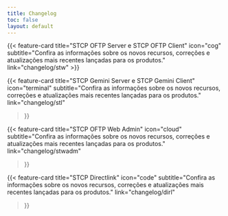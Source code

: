 ```yaml
---
title: Changelog
toc: false
layout: default
---
```


<div class="mt-6"></div>
{{< feature-card
    title="STCP OFTP Server e STCP OFTP Client"
    icon="cog"
    subtitle="Confira as informações sobre os novos recursos, correções e atualizações mais recentes lançadas para os produtos."
    link="changelog/stw"
>}}

<div class="mt-6"></div>

{{< feature-card
    title="STCP Gemini Server e STCP Gemini Client"
    icon="terminal"
    subtitle="Confira as informações sobre os novos recursos, correções e atualizações mais recentes lançadas para os produtos."
    link="changelog/stl"
>}}

<div class="mt-6"></div>

{{< feature-card
    title="STCP OFTP Web Admin"
    icon="cloud"
    subtitle="Confira as informações sobre os novos recursos, correções e atualizações mais recentes lançadas para os produtos."
    link="changelog/stwadm"
>}}

<div class="mt-6"></div>

{{< feature-card
    title="STCP Directlink"
    icon="code"
    subtitle="Confira as informações sobre os novos recursos, correções e atualizações mais recentes lançadas para os produtos."
    link="changelog/dirl"
>}}


<!-- {{< hextra/feature-grid >}} -->
<!-- {{< /hextra/feature-grid >}} -->
